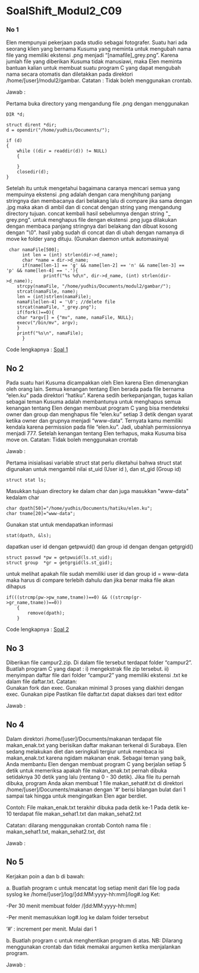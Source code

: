 # SoalShift_Modul2_C09

### No 1
Elen mempunyai pekerjaan pada studio sebagai fotografer. Suatu hari ada seorang klien yang bernama Kusuma yang meminta untuk mengubah nama file yang memiliki ekstensi .png menjadi “[namafile]_grey.png”. Karena jumlah file yang diberikan Kusuma tidak manusiawi, maka Elen meminta bantuan kalian untuk membuat suatu program C yang dapat mengubah nama secara otomatis dan diletakkan pada direktori /home/[user]/modul2/gambar.
Catatan : Tidak boleh menggunakan crontab.

Jawab :

Pertama buka directory yang mengandung file .png dengan menggunakan 

    DIR *d;
    
    struct dirent *dir;
    d = opendir("/home/yudhis/Documents/");

    if (d)
    {
        while ((dir = readdir(d)) != NULL)
        {
            
        }
        closedir(d);
    }

Setelah itu untuk mengetahui bagaimana caranya mencari semua yang mempuinya ekstensi .png adalah dengan cara menghitung panjang stringnya dan membacanya dari belakang lalu di compare jika sama dengan .jpg maka akan di ambil dan di concat dengan string yang mengandung directory tujuan. concat kembali hasil sebelumnya dengan string "_ grey.png". untuk menghapus file dengan ekstensi .png juga dilakukan dengan membaca panjang stringnya dari belakang dan dibuat kosong dengan "\0". hasil yabg sudah di concat dan di ubah dengan namanya di move ke folder yang dituju. (Gunakan daemon untuk automasinya)

     char namaFile[500];
          int len = (int) strlen(dir->d_name);
          char *name = dir->d_name;
          if(name[len-1] == 'g' && name[len-2] == 'n' && name[len-3] == 'p' && name[len-4] == '.'){
                  printf("%s %d\n", dir->d_name, (int) strlen(dir->d_name));
        strcpy(namaFile, "/home/yudhis/Documents/modul2/gambar/");
        strcat(namaFile, name);
        len = (int)strlen(namaFile);
        namaFile[len-4] = '\0'; //delete file
        strcat(namaFile, "_grey.png");
        if(fork()==0){
        char *argv[] = {"mv", name, namaFile, NULL};
        execv("/bin/mv", argv);
        }
        printf("%s\n", namaFile);
          }
          
Code lengkapnya : [Soal 1](/s1.c)

## No 2
Pada suatu hari Kusuma dicampakkan oleh Elen karena Elen dimenangkan oleh orang lain. Semua kenangan tentang Elen berada pada file bernama “elen.ku” pada direktori “hatiku”. Karena sedih berkepanjangan, tugas kalian sebagai teman Kusuma adalah membantunya untuk menghapus semua kenangan tentang Elen dengan membuat program C yang bisa mendeteksi owner dan group dan menghapus file “elen.ku” setiap 3 detik dengan syarat ketika owner dan grupnya menjadi “www-data”. Ternyata kamu memiliki kendala karena permission pada file “elen.ku”. Jadi, ubahlah permissionnya menjadi 777. Setelah kenangan tentang Elen terhapus, maka Kusuma bisa move on.
Catatan: Tidak boleh menggunakan crontab

Jawab :

Pertama inisialisasi variable struct stat perlu diketahui bahwa struct stat digunakan untuk mengambil nilai st_uid (User id ), dan st_gid (Group id)
    
    struct stat ls;


Masukkan tujuan directory ke dalam char dan juga masukkan "www-data" kedalam char 

    char dpath[50]="/home/yudhis/Documents/hatiku/elen.ku";
    char tname[20]="www-data";
    
Gunakan stat untuk mendapatkan informasi
    
    stat(dpath, &ls);
    
dapatkan user id dengan getpwuid() dan group id dengan dengan getgrgid()
    
    struct passwd *pw = getpwuid(ls.st_uid);
    struct group  *gr = getgrgid(ls.st_gid);
    
untuk melihat apakah file sudah memiliki user id dan group id = www-data maka harus di compare terlebih dahulu dan jika benar maka file akan dihapus

    if(((strcmp(pw->pw_name,tname))==0) && ((strcmp(gr->gr_name,tname))==0))
        {
            remove(dpath);
        }

Code lengkapnya : [Soal 2](/s22.c)

## No 3
Diberikan file campur2.zip. Di dalam file tersebut terdapat folder “campur2”. 
Buatlah program C yang dapat :
i)  mengekstrak file zip tersebut.
ii) menyimpan daftar file dari folder “campur2” yang memiliki ekstensi .txt ke dalam file daftar.txt. 
Catatan:  
Gunakan fork dan exec.
Gunakan minimal 3 proses yang diakhiri dengan exec.
Gunakan pipe
Pastikan file daftar.txt dapat diakses dari text editor

Jawab :

## No 4
Dalam direktori /home/[user]/Documents/makanan terdapat file makan_enak.txt yang berisikan daftar makanan terkenal di Surabaya. Elen sedang melakukan diet dan seringkali tergiur untuk membaca isi makan_enak.txt karena ngidam makanan enak. Sebagai teman yang baik, Anda membantu Elen dengan membuat program C yang berjalan setiap 5 detik untuk memeriksa apakah file makan_enak.txt pernah dibuka setidaknya 30 detik yang lalu (rentang 0 - 30 detik).
Jika file itu pernah dibuka, program Anda akan membuat 1 file makan_sehat#.txt di direktori /home/[user]/Documents/makanan dengan '#' berisi bilangan bulat dari 1 sampai tak hingga untuk mengingatkan Elen agar berdiet.

Contoh:
File makan_enak.txt terakhir dibuka pada detik ke-1
Pada detik ke-10 terdapat file makan_sehat1.txt dan makan_sehat2.txt

Catatan: 
dilarang menggunakan crontab
Contoh nama file : makan_sehat1.txt, makan_sehat2.txt, dst

Jawab :

## No 5
Kerjakan poin a dan b di bawah:

  a. Buatlah program c untuk mencatat log setiap menit dari file log pada syslog ke /home/[user]/log/[dd:MM:yyyy-hh:mm]/log#.log
  Ket:
  
  -Per 30 menit membuat folder /[dd:MM:yyyy-hh:mm]
  
  -Per menit memasukkan log#.log ke dalam folder tersebut
  
  ‘#’ : increment per menit. Mulai dari 1
  
  b. Buatlah program c untuk menghentikan program di atas.
NB: Dilarang menggunakan crontab dan tidak memakai argumen ketika menjalankan program.

Jawab :
